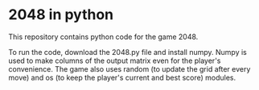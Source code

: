 # 2048 in python
This repository contains python code for the game 2048.

To run the code, download the 2048.py file and install numpy. Numpy is used to make columns of the output matrix even for the player's convenience. The game also uses random (to update the grid after every move) and os (to keep the player's current and best score) modules.
